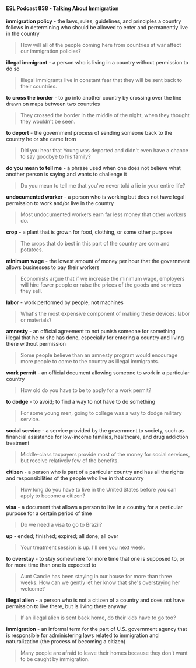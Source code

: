 #### ESL Podcast 838 - Talking About Immigration

**immigration policy** - the laws, rules, guidelines, and principles a country follows
in determining who should be allowed to enter and permanently live in the
country

> How will all of the people coming here from countries at war affect our
immigration policies?

**illegal immigrant** - a person who is living in a country without permission to do
so

> Illegal immigrants live in constant fear that they will be sent back to their
countries.

**to cross the border** - to go into another country by crossing over the line drawn
on maps between two countries

> They crossed the border in the middle of the night, when they thought they
wouldn't be seen.

**to deport** - the government process of sending someone back to the country he
or she came from

> Did you hear that Young was deported and didn't even have a chance to say
goodbye to his family?

**do you mean to tell me** - a phrase used when one does not believe what
another person is saying and wants to challenge it

> Do you mean to tell me that you've never told a lie in your entire life?

**undocumented worker** - a person who is working but does not have legal
permission to work and/or live in the country

> Most undocumented workers earn far less money that other workers do.

**crop** - a plant that is grown for food, clothing, or some other purpose

> The crops that do best in this part of the country are corn and potatoes.

**minimum wage** - the lowest amount of money per hour that the government
allows businesses to pay their workers

> Economists argue that if we increase the minimum wage, employers will hire
fewer people or raise the prices of the goods and services they sell.

**labor** - work performed by people, not machines

> What's the most expensive component of making these devices: labor or
materials?

**amnesty** - an official agreement to not punish someone for something illegal that
he or she has done, especially for entering a country and living there without
permission

> Some people believe than an amnesty program would encourage more people
to come to the country as illegal immigrants.

**work permit** - an official document allowing someone to work in a particular
country

> How old do you have to be to apply for a work permit?

**to dodge** - to avoid; to find a way to not have to do something

> For some young men, going to college was a way to dodge military service.

**social service** - a service provided by the government to society, such as
financial assistance for low-income families, healthcare, and drug addiction
treatment

> Middle-class taxpayers provide most of the money for social services, but
receive relatively few of the benefits.

**citizen** - a person who is part of a particular country and has all the rights and
responsibilities of the people who live in that country

> How long do you have to live in the United States before you can apply to
become a citizen?

**visa** - a document that allows a person to live in a country for a particular
purpose for a certain period of time

> Do we need a visa to go to Brazil?

**up** - ended; finished; expired; all done; all over

> Your treatment session is up. I'll see you next week.

**to overstay** - to stay somewhere for more time that one is supposed to, or for
more time than one is expected to

> Aunt Candie has been staying in our house for more than three weeks. How
can we gently let her know that she's overstaying her welcome?

**illegal alien** - a person who is not a citizen of a country and does not have
permission to live there, but is living there anyway

> If an illegal alien is sent back home, do their kids have to go too?

**immigration** - an informal term for the part of U.S. government agency that is
responsible for administering laws related to immigration and naturalization (the
process of becoming a citizen)

> Many people are afraid to leave their homes because they don't want to be
caught by immigration.


